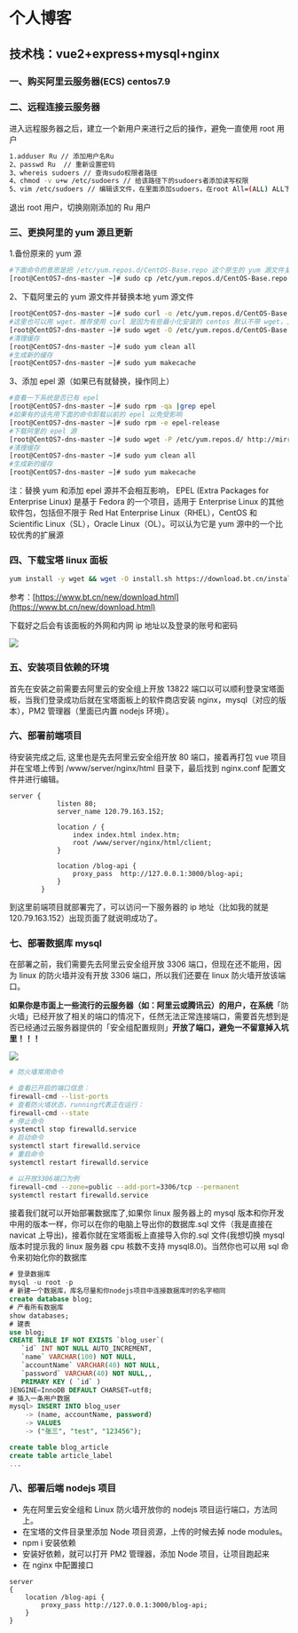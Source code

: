 # 个人博客

## 技术栈：vue2+express+mysql+nginx

### 一、购买阿里云服务器(ECS) centos7.9

### 二、远程连接云服务器

进入远程服务器之后，建立一个新用户来进行之后的操作，避免一直使用 root 用户

```Bash
1.adduser Ru // 添加用户名Ru
2、passwd Ru  // 重新设置密码
3、whereis sudoers // 查询sudo权限者路径
4、chmod -v u+w /etc/sudoers // 给该路径下的sudoers者添加读写权限
5、vim /etc/sudoers // 编辑该文件，在里面添加sudoers，在root All=(ALL) ALL下面添加一行 Ru All=(ALL) ALL，就能保存了
```

退出 root 用户，切换刚刚添加的 Ru 用户

### 三、更换阿里的 yum 源且更新

1.备份原来的 yum 源

```Bash
#下面命令的意思是把 /etc/yum.repos.d/CentOS-Base.repo 这个原生的 yum 源文件复制并改名为 /etc/yum.repos.d/CentOS-Base.repo.bak
[root@CentOS7-dns-master ~]# sudo cp /etc/yum.repos.d/CentOS-Base.repo /etc/yum.repos.d/CentOS-Base.repo.bak
```

2、下载阿里云的 yum 源文件并替换本地 yum 源文件

```Bash
[root@CentOS7-dns-master ~]# sudo curl -o /etc/yum.repos.d/CentOS-Base.repo http://mirrors.aliyun.com/repo/Centos-7.repo
#这里也可以用 wget，推荐使用 curl 是因为有些最小化安装的 centos 默认不带 wget，上下两条命令选择一条即可
[root@CentOS7-dns-master ~]# sudo wget -O /etc/yum.repos.d/CentOS-Base.repo http://mirrors.aliyun.com/repo/Centos-7.repo
#清理缓存
[root@CentOS7-dns-master ~]# sudo yum clean all
#生成新的缓存
[root@CentOS7-dns-master ~]# sudo yum makecache
```

3、添加 epel 源（如果已有就替换，操作同上）

```Bash
#查看一下系统是否已有 epel
[root@CentOS7-dns-master ~]# sudo rpm -qa |grep epel
#如果有的话先用下面的命令卸载以前的 epel 以免受影响
[root@CentOS7-dns-master ~]# sudo rpm -e epel-release
#下载阿里的 epel 源
[root@CentOS7-dns-master ~]# sudo wget -P /etc/yum.repos.d/ http://mirrors.aliyun.com/repo/epel-7.repo
#清理缓存
[root@CentOS7-dns-master ~]# sudo yum clean all
#生成新的缓存
[root@CentOS7-dns-master ~]# sudo yum makecache
```

注：替换 yum 和添加 epel 源并不会相互影响， EPEL (Extra Packages for Enterprise Linux) 是基于 Fedora 的一个项目，适用于 Enterprise Linux 的其他软件包，包括但不限于 Red Hat Enterprise Linux（RHEL），CentOS 和 Scientific Linux（SL），Oracle Linux（OL）。可以认为它是 yum 源中的一个比较优秀的扩展源

### 四、下载宝塔 linux 面板

```Bash
yum install -y wget && wget -O install.sh https://download.bt.cn/install/install_6.0.sh && sh install.sh ed8484bec
```

参考：[https://www.bt.cn/new/download.html](https://www.bt.cn/new/download.html)

下载好之后会有该面板的外网和内网 ip 地址以及登录的账号和密码

![](https://secure2.wostatic.cn/static/dJyz4QE5Qvir8b9ryHCwaf/bt.png?auth_key=1675159612-5SJb4ZRzKSxJQ7bCJC6Umq-0-a3d38e4da6b6bcced3a53b3738b5cae4)

### 五、安装项目依赖的环境

首先在安装之前需要去阿里云的安全组上开放 13822 端口以可以顺利登录宝塔面板，当我们登录成功后就在宝塔面板上的软件商店安装 nginx，mysql（对应的版本），PM2 管理器（里面已内置 nodejs 环境）。

### 六、部署前端项目

待安装完成之后, 这里也是先去阿里云安全组开放 80 端口，接着再打包 vue 项目并在宝塔上传到 /www/server/nginx/html 目录下，最后找到 nginx.conf 配置文件并进行编辑。

```text
server {
            listen 80;
            server_name 120.79.163.152;

            location / {
                index index.html index.htm;
                root /www/server/nginx/html/client;
            }

            location /blog-api {
                proxy_pass  http://127.0.0.1:3000/blog-api;
            }
        }
```

到这里前端项目就部署完了，可以访问一下服务器的 ip 地址（比如我的就是 120.79.163.152）出现页面了就说明成功了。

### 七、部署数据库 mysql

在部署之前，我们需要先去阿里云安全组开放 3306 端口，但现在还不能用，因为 linux 的防火墙并没有开放 3306 端口，所以我们还要在 linux 防火墙开放该端口。

**如果你是市面上一些流行的云服务器（如：阿里云或腾讯云）的用户，在系统**「防火墙」已经开放了相关的端口的情况下，任然无法正常连接端口，需要首先想到是否已经通过云服务器提供的「安全组配置规则」**开放了端口，避免一不留意掉入坑里！！！**

![](https://secure2.wostatic.cn/static/oP4uTrPnrnpfbVULC9DiAS/image.png?auth_key=1675159611-ae8Bo89LoyxE5yZDATQzT9-0-bf367edfebdaa83d3b44412ebfee4a93)

```Bash
# 防火墙常用命令

# 查看已开启的端口信息：
firewall-cmd --list-ports
# 查看防火墙状态，running代表正在运行：
firewall-cmd --state
# 停止命令
systemctl stop firewalld.service
# 启动命令
systemctl start firewalld.service
# 重启命令
systemctl restart firewalld.service

# 以开放3306端口为例
firewall-cmd --zone=public --add-port=3306/tcp --permanent
systemctl restart firewalld.service

```

接着我们就可以开始部署数据库了,如果你 linux 服务器上的 mysql 版本和你开发中用的版本一样，你可以在你的电脑上导出你的数据库.sql 文件（我是直接在 navicat 上导出)，接着你就在宝塔面板上直接导入你的.sql 文件(我想切换 mysql 版本时提示我的 linux 服务器 cpu 核数不支持 mysql8.0)。当然你也可以用 sql 命令来初始化你的数据库

```SQL
# 登录数据库
mysql -u root -p
# 新建一个数据库，库名尽量和你nodejs项目中连接数据库时的名字相同
create database blog;
# 产看所有数据库
show databases;
# 建表
use blog;
CREATE TABLE IF NOT EXISTS `blog_user`(
   `id` INT NOT NULL AUTO_INCREMENT,
   `name` VARCHAR(100) NOT NULL,
   `accountName` VARCHAR(40) NOT NULL,
   `password` VARCHAR(40) NOT NULL,,
   PRIMARY KEY ( `id` )
)ENGINE=InnoDB DEFAULT CHARSET=utf8;
# 插入一条用户数据
mysql> INSERT INTO blog_user
    -> (name, accountName, password)
    -> VALUES
    -> ("张三", "test", "123456");

create table blog_article
create table article_label
...
```

### 八、部署后端 nodejs 项目

- 先在阿里云安全组和 Linux 防火墙开放你的 nodejs 项目运行端口，方法同上。
- 在宝塔的文件目录里添加 Node 项目资源，上传的时候去掉 node modules。
- npm i 安装依赖
- 安装好依赖，就可以打开 PM2 管理器，添加 Node 项目，让项目跑起来
- 在 nginx 中配置接口

```text
server
{
    location /blog-api {
        proxy_pass http://127.0.0.1:3000/blog-api;
    }
}
```
